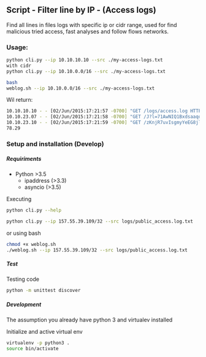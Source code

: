 

## Script - Filter line by IP - (Access logs)

Find all lines in files logs with specific ip or cidr range, used for find malicious tried access, fast analyses and follow flows networks.

### Usage:
```bash
python cli.py --ip 10.10.10.10 --src ./my-access-logs.txt
with cidr 
python cli.py --ip 10.10.0.0/16 --src ./my-access-logs.txt

bash
weblog.sh --ip 10.10.0.0/16 --src ./my-access-logs.txt
```

Wil return:
```bash
10.10.10.10 - - [02/Jun/2015:17:21:57 -0700] "GET /logs/access.log HTTP/1.1" 200 54049 "http://prograf1mgwuf.forumcircle.com" "Mozilla/5.0 (Windows NT 6.1; WOW64) AppleWebKit/537.36 (KHTML, like Gecko) Chrome/33.0.1750.146 Safari/537.36" "redlug.com"
10.10.23.07 - - [02/Jun/2015:17:21:58 -0700] "GET /J?l=71AwNIQ1Bxdsaaqq HTTP/1.1" 404 73 "-" "Mozilla/4.0 (compatible; MSIE 8.0; Win32)" "redlug.com"
10.10.23.10 - - [02/Jun/2015:17:21:59 -0700] "GET /zKnjR7uvIsgmyYeEG8jl1T/Odzg HTTP/1.1" 404 73 "-" "Mozilla/4.0 (compatible; MSIE 8.0; Win32)" "redlug.com"
78.29
```


### Setup and installation (Develop)

##### Requiriments
* Python >3.5
    * ipaddress (>3.3)
    * asyncio (>3.5)


Executing

```bash
python cli.py --help

python cli.py --ip 157.55.39.109/32 --src logs/public_access.log.txt 
```

or using bash

```bash
chmod +x weblog.sh
./weblog.sh --ip 157.55.39.109/32 --src logs/public_access.log.txt
```

##### Test

Testing code

```bash
python -m unittest discover
```

##### Development

The assumption you already have python 3 and virtualev installed

Initialize and active virtual env

```bash
virtualenv -p python3 .
source bin/activate
```